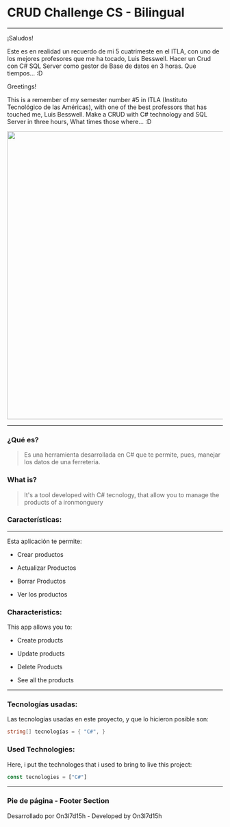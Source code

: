 # CRUD Challenge CS  - Bilingual

---

¡Saludos!

Este es en realidad un recuerdo de mi 5 cuatrimeste en el ITLA, con uno de los mejores profesores que me ha tocado, Luis Besswell. Hacer un Crud con C# SQL Server como gestor de Base de datos en 3 horas. Que tiempos... :D



Greetings!

This is a remember of my semester number #5 in ITLA (Instituto Tecnológico de las Américas), with one of the best professors that has touched me, Luis Besswell. Make a CRUD with C# technology and SQL Server in three hours, What times those where... :D



<img title="" src="file:///C:/Users/onell/Desktop/csharp-crud/SolutionAppRetoCrud1/preview/preview1.png" alt="" width="672" data-align="left">

---

### ¿Qué es?

> Es una herramienta desarrollada en C# que te permite, pues, manejar los datos de una ferreteria.

### What is?

> It's a tool developed with C# tecnology, that allow you to manage the products of a ironmonguery

### Características:

---

Esta aplicación te permite:

- Crear productos

- Actualizar Productos

- Borrar Productos

- Ver los productos

### Characteristics:

This app allows you to:

- Create products

- Update products

- Delete Products

- See all the products

---

### Tecnologías usadas:

Las tecnologías usadas en este proyecto, y que lo hicieron posible son:

```cs
string[] tecnologías = { "C#", }
```

### Used Technologies:

Here, i put the technologes that i used to bring to live this project:

```js
const tecnologies = ["C#"]
```

--- 

### Pie de página - Footer Section

Desarrollado por On3l7d15h - Developed by On3l7d15h
